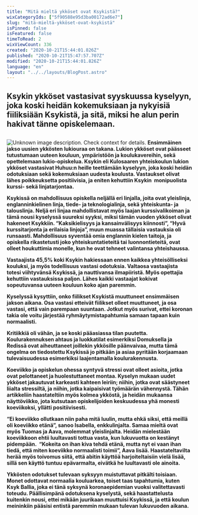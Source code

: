 ```yaml
---
title: "Mitä mieltä ykköset ovat Ksykistä?"
wixCategoryIds: ["5f90588e95d3ba00172ad6e7"]
slug: "mitä-mieltä-ykköset-ovat-ksykistä"
isPinned: false
isFeatured: false
timeToRead: 2
wixViewCount: 336
created: "2020-10-21T15:44:01.826Z"
published: "2020-10-21T15:47:57.707Z"
modified: "2020-10-21T15:44:01.826Z"
language: "en"
layout: "../../layouts/BlogPost.astro"
---
```

## **Ksykin ykköset vastasivat syyskuussa kyselyyn, joka koski heidän kokemuksiaan ja nykyisiä fiiliksiään Ksykistä, ja sitä, miksi he alun perin hakivat tänne opiskelemaan.**
## 

![Unknown image description. Check context for details.](https://static.wixstatic.com/media/8b055d_f85be29195124ba98019f7cf651d93aa~mv2.jpg)
**Ensimmäinen jakso uusien ykkösten lukiouraa on takana. Lukion ykköset ovat päässeet tutustumaan uuteen kouluun, ympäristöön ja koulukavereihin, sekä opettelemaan lukio-opiskelua. Ksykin eli Kulosaaren yhteiskoulun lukion ykköset vastasivat Huhuu:n heille teettämään kyselyyn, joka koski heidän odotuksiaan sekä kokemuksiaan uudesta koulusta. Vastaukset olivat lähes poikkeuksetta positiivisia, ja eniten kehuttiin Ksykin  monipuolista kurssi- sekä linjatarjontaa.**

**Ksykissä on mahdollisuus opiskella neljällä eri linjalla, joita ovat yleislinja, englanninkielinen linja, tiede- ja teknologialinja, sekä yhteiskunta- ja talouslinja. Neljä eri linjaa mahdollistavat myös laajan kurssivalikoiman ja tämä nousi kyselyssä suureksi syyksi, miksi tämän vuoden ykköset olivat hakeneet Ksykkiin. “Kaksikielisyys ja kansainvälisyys kiinnosti”, “Hyvä kurssitarjonta ja erilaisia linjoja”, muun muassa tällaisia vastauksia oli runsaasti. Mahdollisuus syventää omia englannin kielen taitoja, ja opiskella rikastetusti joko yhteiskuntatieteitä tai luonnontieteitä, ovat olleet houkuttimia monelle, kun he ovat tehneet valintansa yhteishaussa.**

**Vastaajista 45,5% koki Ksykin hakiessaan ennen kaikkea yhteisölliseksi kouluksi, ja myös todellisuus vastasi odotuksia. Valtaosa vastaajista totesi viihtyvänsä Ksykissä, ja nauttivansa ilmapiiristä. Myös opettajia kehuttiin vastauksissa paljon. Lähes kaikki vastaajat kokivat sopeutuvansa uuteen kouluun koko ajan paremmin.**

**Kyselyssä kysyttiin, onko fiilikset Ksykistä muuttuneet ensimmäisen jakson aikana. Osa vastasi etteivät fiilikset olleet muuttuneet, ja osa vastasi, että vain parempaan suuntaan. Jotkut myös surivat, ettei koronan takia ole voitu järjestää ryhmäytymistapahtumia samaan tapaan kuin normaalisti.**

**Kritiikkiä oli vähän, ja se koski pääasiassa tilan puutetta. Koulurakennuksen ahtaus ja luokkatilat esimerkiksi Domuksella ja Redissä ovat aiheuttaneet joillekin ykkösille päänvaivaa, mutta tämä ongelma on tiedostettu Ksykissä jo pitkään ja asiaa pyritään korjaamaan tulevaisuudessa esimerkiksi laajentamalla koulurakennusta.**

**Koeviikko ja opiskelun ohessa syntyvä stressi ovat olleet asioita, jotka ovat pelottaneet ja huolestuttaneet montaa. Kyselyn mukaan uudet ykköset jakautuvat karkeasti kahteen leiriin; niihin, jotka ovat säästyneet liialta stressiltä, ja niihin, jotka kaipaisivat työmäärän vähennystä. Tähän artikkeliin haastateltiin myös kolmea ykköstä, ja heidän mukaansa näyttöviikko, jota kutsutaan opiskelijoiden keskuudessa yhä monesti koeviikoksi, yllätti positiivisesti.**

**“Ei koeviikko ollutkaan niin paha mitä luulin, mutta ehkä siksi, että meillä oli koeviikko etänä”, sanoo Isabella, enkkulinjalta. Samaa mieltä ovat myös Tuomas ja Aava, molemmat yleislinjalta. Heidän mielestään koeviikkoon ehtii luultavasti tottua vasta, kun lukuvuotta on kestänyt pidempään.  “Kokeita on ihan kiva tehdä etänä, mutta nyt ei vaan ihan tiedä, että miten koeviikko normaalisti toimii”, Aava lisää. Haastateltavilta herää myös toivomus siitä, että abitin käyttöä harjoiteltaisiin vielä lisää, sillä sen käyttö tuntuu epävarmalta, eivätkä he luultavasti ole ainoita.**

**Ykkösten odotukset tulevaan syksyyn muistuttavat pitkälti toisiaan. Monet odottavat normaalia kouluarkea, toiset taas tapahtumia, kuten Ksyk Ballia, joka ei tänä syksynä koronaepidemian vuoksi valitettavasti toteudu. Päällisimpänä odotuksena kyselystä, sekä haastattelusta kuitenkin nousi, ettei mikään juurikaan muuttuisi Ksykissä, ja että koulun meininkiin pääsisi entistä paremmin mukaan tulevan lukuvuoden aikana.**


